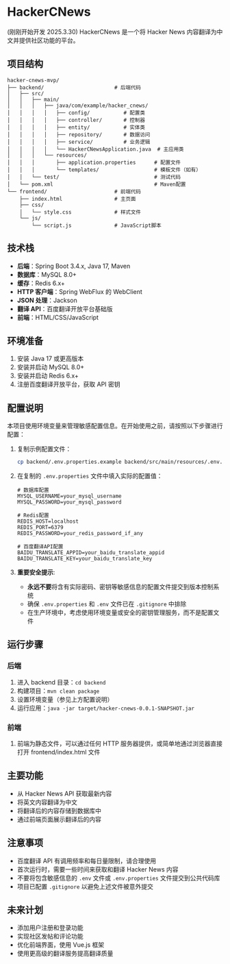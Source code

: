 # HackerCNews

(刚刚开始开发 2025.3.30)
HackerCNews 是一个将 Hacker News 内容翻译为中文并提供社区功能的平台。

## 项目结构

```
hacker-cnews-mvp/
├── backend/                       # 后端代码
│   ├── src/
│   │   ├── main/
│   │   │   ├── java/com/example/hacker_cnews/
│   │   │   │   ├── config/           # 配置类
│   │   │   │   ├── controller/       # 控制器
│   │   │   │   ├── entity/           # 实体类
│   │   │   │   ├── repository/       # 数据访问
│   │   │   │   ├── service/          # 业务逻辑
│   │   │   │   └── HackerCNewsApplication.java  # 主应用类
│   │   │   └── resources/
│   │   │       ├── application.properties      # 配置文件
│   │   │       └── templates/                  # 模板文件（如有）
│   │   └── test/                               # 测试代码
│   └── pom.xml                                 # Maven配置
└── frontend/                      # 前端代码
    ├── index.html                 # 主页面
    ├── css/
    │   └── style.css              # 样式文件
    └── js/
        └── script.js              # JavaScript脚本
```

## 技术栈

- **后端**：Spring Boot 3.4.x, Java 17, Maven
- **数据库**：MySQL 8.0+
- **缓存**：Redis 6.x+
- **HTTP 客户端**：Spring WebFlux 的 WebClient
- **JSON 处理**：Jackson
- **翻译 API**：百度翻译开放平台基础版
- **前端**：HTML/CSS/JavaScript

## 环境准备

1. 安装 Java 17 或更高版本
2. 安装并启动 MySQL 8.0+
3. 安装并启动 Redis 6.x+
4. 注册百度翻译开放平台，获取 API 密钥

## 配置说明

本项目使用环境变量来管理敏感配置信息。在开始使用之前，请按照以下步骤进行配置：

1. 复制示例配置文件：

   ```bash
   cp backend/.env.properties.example backend/src/main/resources/.env.properties
   ```

2. 在复制的 `.env.properties` 文件中填入实际的配置值：

   ```
   # 数据库配置
   MYSQL_USERNAME=your_mysql_username
   MYSQL_PASSWORD=your_mysql_password

   # Redis配置
   REDIS_HOST=localhost
   REDIS_PORT=6379
   REDIS_PASSWORD=your_redis_password_if_any

   # 百度翻译API配置
   BAIDU_TRANSLATE_APPID=your_baidu_translate_appid
   BAIDU_TRANSLATE_KEY=your_baidu_translate_key
   ```

3. **重要安全提示**:
   - **永远不要**将含有实际密码、密钥等敏感信息的配置文件提交到版本控制系统
   - 确保 `.env.properties` 和 `.env` 文件已在 `.gitignore` 中排除
   - 在生产环境中，考虑使用环境变量或安全的密钥管理服务，而不是配置文件

## 运行步骤

### 后端

1. 进入 backend 目录：`cd backend`
2. 构建项目：`mvn clean package`
3. 设置环境变量（参见上方配置说明）
4. 运行应用：`java -jar target/hacker-cnews-0.0.1-SNAPSHOT.jar`

### 前端

1. 前端为静态文件，可以通过任何 HTTP 服务器提供，或简单地通过浏览器直接打开 frontend/index.html 文件

## 主要功能

- 从 Hacker News API 获取最新内容
- 将英文内容翻译为中文
- 将翻译后的内容存储到数据库中
- 通过前端页面展示翻译后的内容

## 注意事项

- 百度翻译 API 有调用频率和每日量限制，请合理使用
- 首次运行时，需要一些时间来获取和翻译 Hacker News 内容
- 不要将包含敏感信息的 `.env` 文件或 `.env.properties` 文件提交到公共代码库
- 项目已配置 `.gitignore` 以避免上述文件被意外提交

## 未来计划

- 添加用户注册和登录功能
- 实现社区发帖和评论功能
- 优化前端界面，使用 Vue.js 框架
- 使用更高级的翻译服务提高翻译质量
